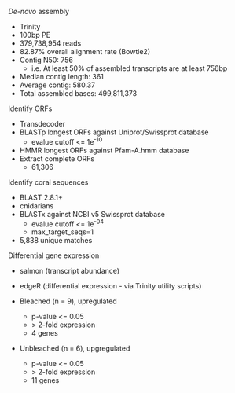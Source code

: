 _De-novo_ assembly


- Trinity
- 100bp PE
- 379,738,954 reads
- 82.87% overall alignment rate (Bowtie2)
- Contig N50: 756
  - i.e. At least 50% of assembled transcripts are at least 756bp
- Median contig length: 361
- Average contig: 580.37
- Total assembled bases: 499,811,373

Identify ORFs

- Transdecoder
- BLASTp longest ORFs against Uniprot/Swissprot database
  - evalue cutoff <= 1e<sup>-10</sup>
- HMMR longest ORFs against Pfam-A.hmm database
- Extract complete ORFs
  - 61,306

Identify coral sequences

- BLAST 2.8.1+
- cnidarians
- BLASTx against NCBI v5 Swissprot database
  - evalue cutoff <= 1e<sup>-04</sup>
  - max_target_seqs=1
- 5,838 unique matches

Differential gene expression

- salmon (transcript abundance)
- edgeR (differential expression - via Trinity utility scripts)
- Bleached (n = 9), upregulated
  - p-value <= 0.05
  - \> 2-fold expression
  - 4 genes

- Unbleached (n = 6), upgregulated
  - p-value <= 0.05
  - \> 2-fold expression
  - 11 genes
